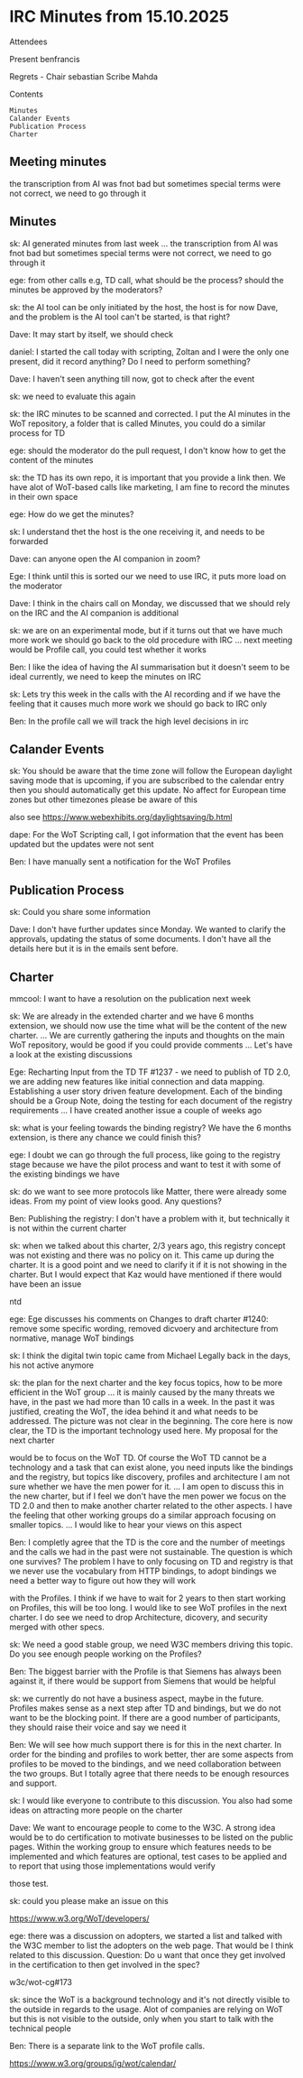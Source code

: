 # IRC Minutes from 15.10.2025

Attendees

Present
    benfrancis
    
Regrets
    -
Chair
    sebastian
Scribe
    Mahda

Contents

    Minutes
    Calander Events
    Publication Process
    Charter

## Meeting minutes

the transcription from AI was fnot bad but sometimes special terms were not correct, we need to go through it

## Minutes

sk: AI generated minutes from last week
… the transcription from AI was fnot bad but sometimes special terms were not correct, we need to go through it

ege: from other calls e.g, TD call, what should be the process? should the minutes be approved by the moderators?

sk: the AI tool can be only initiated by the host, the host is for now Dave, and the problem is the AI tool can't be started, is that right?

Dave: It may start by itself, we should check

daniel: I started the call today with scripting, Zoltan and I were the only one present, did it record anything? Do I need to perform something?

Dave: I haven't seen anything till now, got to check after the event

sk: we need to evaluate this again

sk: the IRC minutes to be scanned and corrected. I put the AI minutes in the WoT repository, a folder that is called Minutes, you could do a similar process for TD

ege: should the moderator do the pull request, I don't know how to get the content of the minutes

sk: the TD has its own repo, it is important that you provide a link then. We have alot of WoT-based calls like marketing, I am fine to record the minutes in their own space

ege: How do we get the minutes?

sk: I understand thet the host is the one receiving it, and needs to be forwarded

Dave: can anyone open the AI companion in zoom?

Ege: I think until this is sorted our we need to use IRC, it puts more load on the moderator

Dave: I think in the chairs call on Monday, we discussed that we should rely on the IRC and the AI companion is additional

sk: we are on an experimental mode, but if it turns out that we have much more work we should go back to the old procedure with IRC
… next meeting would be Profile call, you could test whether it works

Ben: I like the idea of having the AI summarisation but it doesn't seem to be ideal currently, we need to keep the minutes on IRC

sk: Lets try this week in the calls with the AI recording and if we have the feeling that it causes much more work we should go back to IRC only

Ben: In the profile call we will track the high level decisions in irc

## Calander Events

sk: You should be aware that the time zone will follow the European daylight saving mode that is upcoming, if you are subscribed to the calendar entry then you should automatically get this update. No affect for European time zones but other timezones please be aware of this

<sebastian> also see https://www.webexhibits.org/daylightsaving/b.html

dape: For the WoT Scripting call, I got information that the event has been updated but the updates were not sent

Ben: I have manually sent a notification for the WoT Profiles

## Publication Process

sk: Could you share some information

Dave: I don't have further updates since Monday. We wanted to clarify the approvals, updating the status of some documents. I don't have all the details here but it is in the emails sent before.

## Charter

mmcool: I want to have a resolution on the publication next week

sk: We are already in the extended charter and we have 6 months extension, we should now use the time what will be the content of the new charter.
… We are currently gathering the inputs and thoughts on the main WoT repository, would be good if you could provide comments
… Let's have a look at the existing discussions

Ege: Recharting Input from the TD TF #1237 - we need to publish of TD 2.0, we are adding new features like initial connection and data mapping. Establishing a user story driven feature development. Each of the binding should be a Group Note, doing the testing for each document of the registry requirements
… I have created another issue a couple of weeks ago

sk: what is your feeling towards the binding registry? We have the 6 months extension, is there any chance we could finish this?

ege: I doubt we can go through the full process, like going to the registry stage because we have the pilot process and want to test it with some of the existing bindings we have

sk: do we want to see more protocols like Matter, there were already some ideas. From my point of view looks good. Any questions?

Ben: Publishing the registry: I don't have a problem with it, but technically it is not within the current charter

sk: when we talked about this charter, 2/3 years ago, this registry concept was not existing and there was no policy on it. This came up during the charter. It is a good point and we need to clarify it if it is not showing in the charter. But I would expect that Kaz would have mentioned if there would have been an issue

<McCool> ntd

ege: Ege discusses his comments on Changes to draft charter #1240: remove some specific wording, removed dicvoery and architecture from normative, manage WoT bindings

sk: I think the digital twin topic came from Michael Legally back in the days, his not active anymore

sk: the plan for the next charter and the key focus topics, how to be more efficient in the WoT group
… it is mainly caused by the many threats we have, in the past we had more than 10 calls in a week. In the past it was justified, creating the WoT, the idea behind it and what needs to be addressed. The picture was not clear in the beginning. The core here is now clear, the TD is the important technology used here. My proposal for the next charter

would be to focus on the WoT TD. Of course the WoT TD cannot be a technology and a task that can exist alone, you need inputs like the bindings and the registry, but topics like discovery, profiles and architecture I am not sure whether we have the men power for it.
… I am open to discuss this in the new charter, but if I feel we don't have the men power we focus on the TD 2.0 and then to make another charter related to the other aspects. I have the feeling that other working groups do a similar approach focusing on smaller topics.
… I would like to hear your views on this aspect

Ben: I completly agree that the TD is the core and the number of meetings and the calls we had in the past were not sustainable. The question is which one survives? The problem I have to only focusing on TD and registry is that we never use the vocabulary from HTTP bindings, to adopt bindings we need a better way to figure out how they will work

with the Profiles. I think if we have to wait for 2 years to then start working on Profiles, this will be too long. I would like to see WoT profiles in the next charter. I do see we need to drop Architecture, dicovery, and security merged with other specs.

sk: We need a good stable group, we need W3C members driving this topic. Do you see enough people working on the Profiles?

Ben: The biggest barrier with the Profile is that Siemens has always been against it, if there would be support from Siemens that would be helpful

sk: we currently do not have a business aspect, maybe in the future. Profiles makes sense as a next step after TD and bindings, but we do not want to be the blocking point. If there are a good number of participants, they should raise their voice and say we need it

Ben: We will see how much support there is for this in the next charter. In order for the binding and profiles to work better, ther are some aspects from profiles to be moved to the bindings, and we need collaboration between the two groups. But I totally agree that there needs to be enough resources and support.

sk: I would like everyone to contribute to this discussion. You also had some ideas on attracting more people on the charter

Dave: We want to encourage people to come to the W3C. A strong idea would be to do certification to motivate businesses to be listed on the public pages. Within the working group to ensure which features needs to be implemented and which features are optional, test cases to be applied and to report that using those implementations would verify

those test.

sk: could you please make an issue on this

<benfrancis> https://www.w3.org/WoT/developers/

ege: there was a discussion on adopters, we started a list and talked with the W3C member to list the adopters on the web page. That would be I think related to this discussion. Question: Do u want that once they get involved in the certification to then get involved in the spec?

<Ege> w3c/wot-cg#173

sk: since the WoT is a background technology and it's not directly visible to the outside in regards to the usage. Alot of companies are relying on WoT but this is not visible to the outside, only when you start to talk with the technical people

Ben: There is a separate link to the WoT profile calls.

<benfrancis> https://www.w3.org/groups/ig/wot/calendar/
